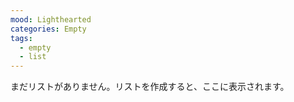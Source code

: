 ```yaml
---
mood: Lighthearted
categories: Empty
tags:
  - empty
  - list
---
```

まだリストがありません。リストを作成すると、ここに表示されます。